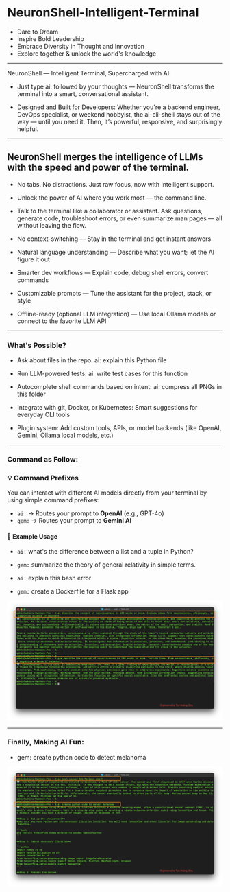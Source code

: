 # NeuronShell-Intelligent-Terminal

- Dare to Dream
- Inspire Bold Leadership
- Embrace Diversity in Thought and Innovation
- Explore together & unlock the world's knowledge

----------------------

NeuronShell — Intelligent Terminal, Supercharged with AI

- Just type ai: followed by your thoughts — NeuronShell transforms the terminal into a smart, conversational assistant.

- Designed and Built for Developers: Whether you're a backend engineer, DevOps specialist, or weekend hobbyist, the ai-cli-shell stays out of the way — until you need it. Then, it’s powerful, responsive, and surprisingly helpful.

----------------------

## NeuronShell merges the intelligence of LLMs with the speed and power of the terminal.

- No tabs. No distractions. Just raw focus, now with intelligent support.

- Unlock the power of AI where you work most — the command line.

- Talk to the terminal like a collaborator or assistant. Ask questions, generate code, troubleshoot errors, or even summarize man pages — all without leaving the flow.

- No context-switching — Stay in the terminal and get instant answers

- Natural language understanding — Describe what you want; let the AI figure it out

- Smarter dev workflows — Explain code, debug shell errors, convert commands

- Customizable prompts — Tune the assistant for the project, stack, or style

- Offline-ready (optional LLM integration) — Use local Ollama models or connect to the favorite LLM API 

----------------------

### What's Possible?

- Ask about files in the repo: ai: explain this Python file

- Run LLM-powered tests: ai: write test cases for this function

- Autocomplete shell commands based on intent: ai: compress all PNGs in this folder

- Integrate with git, Docker, or Kubernetes: Smart suggestions for everyday CLI tools

- Plugin system: Add custom tools, APIs, or model backends (like OpenAI, Gemini, Ollama local models, etc.)

----------------------

### Command as Follow: 

### 💡 Command Prefixes

You can interact with different AI models directly from your terminal by using simple command prefixes:

- `ai:` → Routes your prompt to **OpenAI** (e.g., GPT-4o)
- `gem:` → Routes your prompt to **Gemini AI**

#### 🧪 Example Usage


- `ai:` what's the difference between a list and a tuple in Python?

- `gem:` summarize the theory of general relativity in simple terms.

- `ai:`  explain this bash error

- `gem:` create a Dockerfile for a Flask app

![alt text](image-1.png)

----------------------

### Finally, Making AI Fun:

- gem: create python code to detect melanoma 

![alt text](image-2.png)